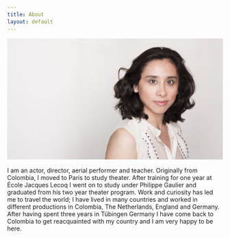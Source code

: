 ```yaml
---
title: About
layout: default
---
```


<div class="row">
    <div class="col-md-12">
        <img class="img-title" src="/assets/pics/pic_024.jpg">
    </div>
</div>



<div>
  <p>
    I am an actor, director, aerial performer and teacher. Originally from
    Colombia, I moved to Paris to study theater. After training for one year at
    École Jacques Lecoq I went on to study under Philippe Gaulier and graduated
    from his two year theater program. Work and curiosity has led me to travel the
    world; I have lived in many countries and worked in different productions in
    Colombia, The Netherlands, England and Germany. After having spent three years
    in Tübingen Germany I have come back to Colombia to get reacquainted with my
    country and I am very happy to be here.
  </p>
</div>
